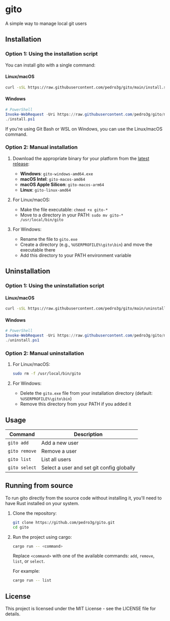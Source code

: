 # gito

A simple way to manage local git users

## Installation

### Option 1: Using the installation script

You can install gito with a single command:

#### Linux/macOS
```bash
curl -sSL https://raw.githubusercontent.com/pedro3g/gito/main/install.sh | bash
```

#### Windows
```powershell
# PowerShell
Invoke-WebRequest -Uri https://raw.githubusercontent.com/pedro3g/gito/main/install.ps1 -OutFile install.ps1
./install.ps1
```

If you're using Git Bash or WSL on Windows, you can use the Linux/macOS command.

### Option 2: Manual installation

1. Download the appropriate binary for your platform from the [latest release](https://github.com/pedro3g/gito/releases/latest):
   - **Windows**: `gito-windows-amd64.exe`
   - **macOS Intel**: `gito-macos-amd64`
   - **macOS Apple Silicon**: `gito-macos-arm64`
   - **Linux**: `gito-linux-amd64`

2. For Linux/macOS:
   - Make the file executable: `chmod +x gito-*`
   - Move to a directory in your PATH: `sudo mv gito-* /usr/local/bin/gito`

3. For Windows:
   - Rename the file to `gito.exe`
   - Create a directory (e.g., `%USERPROFILE%\gito\bin`) and move the executable there
   - Add this directory to your PATH environment variable

## Uninstallation

### Option 1: Using the uninstallation script

#### Linux/macOS
```bash
curl -sSL https://raw.githubusercontent.com/pedro3g/gito/main/uninstall.sh | bash
```

#### Windows
```powershell
# PowerShell
Invoke-WebRequest -Uri https://raw.githubusercontent.com/pedro3g/gito/main/uninstall.ps1 -OutFile uninstall.ps1
./uninstall.ps1
```

### Option 2: Manual uninstallation

1. For Linux/macOS:
   ```bash
   sudo rm -f /usr/local/bin/gito
   ```

2. For Windows:
   - Delete the `gito.exe` file from your installation directory (default: `%USERPROFILE%\gito\bin`)
   - Remove this directory from your PATH if you added it

## Usage

| Command | Description                                      |
| ------- | ------------------------------------------------ |
| `gito add`    | Add a new user                                   |
| `gito remove` | Remove a user                                    |
| `gito list`   | List all users                                   |
| `gito select` | Select a user and set git config globally        |

## Running from source

To run gito directly from the source code without installing it, you'll need to have Rust installed on your system.

1. Clone the repository:
   ```bash
   git clone https://github.com/pedro3g/gito.git
   cd gito
   ```

2. Run the project using cargo:
   ```bash
   cargo run -- <command>
   ```
   Replace `<command>` with one of the available commands: `add`, `remove`, `list`, or `select`.

   For example:
   ```bash
   cargo run -- list
   ```

## License

This project is licensed under the MIT License - see the LICENSE file for details.
